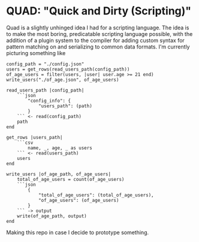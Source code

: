 # QUAD: "Quick and Dirty (Scripting)"

Quad is a slightly unhinged idea I had for a scripting language. The idea
is to make the most boring, predicatable scripting language possible, with
the addition of a plugin system to the compiler for adding custom syntax
for pattern matching on and serializing to common data formats. I'm currently
picturing something like

```quad
config_path = "./config.json"
users = get_rows(read_users_path(config_path))
of_age_users = filter(users, |user| user.age >= 21 end)
write_users("./of_age.json", of_age_users)

read_users_path |config_path|
    ```json
        "config_info": {
            "users_path": (path)
        }
    ``` <- read(config_path) 
    path
end

get_rows |users_path|
    ```csv
        name, _, age, _ as users
    ``` <- read(users_path)
    users
end

write_users |of_age_path, of_age_users|
    total_of_age_users = count(of_age_users)
    ```json
        {
            "total_of_age_users": (total_of_age_users),
            "of_age_users": (of_age_users)
        }
    ``` -> output
    write(of_age_path, output)
end
```

Making this repo in case I decide to prototype something.
